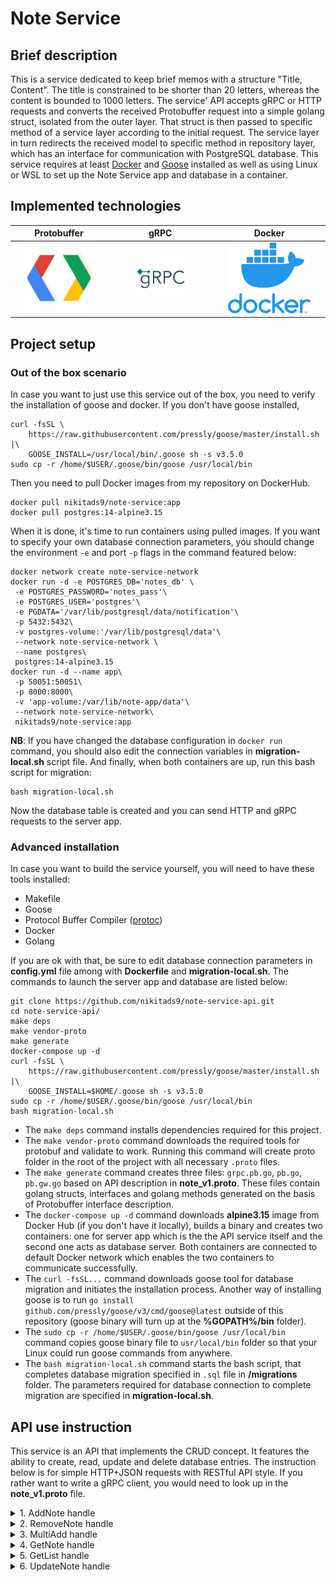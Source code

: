 # Note Service

## Brief description

<p align="justify">
	
This is a service dedicated to keep brief memos with a structure "Title, Content". The title is constrained to be shorter than 20 letters, 
whereas the content is bounded to 1000 letters. The service' API accepts gRPC or HTTP requests and converts the received Protobuffer 
request into a simple golang struct, isolated from the outer layer. That struct is then passed to specific method of a service layer
according to the initial request. The service layer in turn redirects the received model to specific method in repository layer, which has an 
interface for communication with PostgreSQL database. This service requires at least [Docker](https://www.docker.com/) and [Goose](https://github.com/pressly/goose/) installed as well as using Linux or
WSL to set up the Note Service app and database in a container.
</p>

## Implemented technologies


Protobuffer  |  gRPC | Docker
:-------------------------:|:-------------------------:|:-----------------:
   <img  src="./readme_assets/pluginIcon.png" width="80%"> | <img  src="./readme_assets/grpc-icon-color.png" width="50%"> |  <img  src="./readme_assets/vertical-logo-monochromatic.png" width="80%">          


## Project setup

### Out of the box scenario

<p align="justify">
	
In case you want to just use this service out of the box, you need to verify the installation of goose and docker. If you don't have goose installed,
```
curl -fsSL \
    https://raw.githubusercontent.com/pressly/goose/master/install.sh |\
    GOOSE_INSTALL=/usr/local/bin/.goose sh -s v3.5.0
sudo cp -r /home/$USER/.goose/bin/goose /usr/local/bin
```
Then you need to pull Docker images from my repository on DockerHub.
```
docker pull nikitads9/note-service:app
docker pull postgres:14-alpine3.15
```
When it is done, it's time to run containers using pulled images. If you want to specify your own database connection parameters, you should change the environment `-e` and port `-p` flags in the command featured below:
```
docker network create note-service-network
docker run -d -e POSTGRES_DB='notes_db' \
 -e POSTGRES_PASSWORD='notes_pass'\
 -e POSTGRES_USER='postgres'\
 -e PGDATA='/var/lib/postgresql/data/notification'\
 -p 5432:5432\
 -v postgres-volume:'/var/lib/postgresql/data'\
 --network note-service-network \
 --name postgres\
 postgres:14-alpine3.15
docker run -d --name app\
 -p 50051:50051\
 -p 8000:8000\
 -v 'app-volume:/var/lib/note-app/data'\
 --network note-service-network\
 nikitads9/note-service:app
```
**NB**: If you have changed the database configuration in `docker run` command, you should also edit the connection variables in **migration-local.sh** script file. 
And finally, when both containers are up, run this bash script for migration:
```
bash migration-local.sh
```
Now the database table is created and you can send HTTP and gRPC requests to the server app.
</p>

### Advanced installation

<p align="justify">
	
In case you want to build the service yourself, you will need to have these tools installed:
- Makefile
- Goose
- Protocol Buffer Compiler ([protoc](https://github.com/protocolbuffers/protobuf/releases))
- Docker
- Golang
	
If you are ok with that, be sure to edit database connection parameters in **config.yml** file among with **Dockerfile** and **migration-local.sh**. The commands to launch the server app and database are listed below:
```
git clone https://github.com/nikitads9/note-service-api.git
cd note-service-api/
make deps
make vendor-proto
make generate
docker-compose up -d
curl -fsSL \
    https://raw.githubusercontent.com/pressly/goose/master/install.sh |\
    GOOSE_INSTALL=$HOME/.goose sh -s v3.5.0
sudo cp -r /home/$USER/.goose/bin/goose /usr/local/bin
bash migration-local.sh
```
- The `make deps` command installs dependencies required for this project.
- The `make vendor-proto` command downloads the required tools for protobuf and validate to work. Running this command will create proto folder in the root of the project with all necessary `.proto` files.
- The `make generate` command creates three files: `grpc.pb.go`, `pb.go`, `pb.gw.go` based on API description in **note_v1.proto**. These files contain golang structs, interfaces and golang methods generated on the basis of Protobuffer interface description.
- The `docker-compose up -d` command downloads **alpine3.15** image from Docker Hub (if you don't have it locally), builds a binary and creates two containers: one for server app which is the the API service itself and the second one acts as database server. Both containers are connected to default Docker network which enables the two containers to communicate successfully. 
- The `curl -fsSL...` command downloads goose tool for database migration and initiates the installation process. Another way of installing goose is to run ```go install github.com/pressly/goose/v3/cmd/goose@latest``` outside of this repository (goose binary will turn up at the **%GOPATH%/bin** folder).
- The `sudo cp -r /home/$USER/.goose/bin/goose /usr/local/bin` command copies goose binary file to `usr/local/bin` folder so that your Linux could run goose commands from anywhere.
- The `bash migration-local.sh` command starts the bash script, that completes database migration specified in `.sql` file in **/migrations** folder. The parameters required for database connection to complete migration are specified in **migration-local.sh**.

</justify>

## API use instruction

This service is an API that implements the CRUD concept. It features the ability to create, read, update and delete database entries. The instruction below is for simple HTTP+JSON requests with RESTful API style. If you rather want to write a gRPC client, you would need to look up in the **note_v1.proto** file.
<details>
<summary> 
1. AddNote handle 
</summary>
  
**POST** `host:port/note/v1/add` <br />
The JSON object passed to that handle should look like:
```
{
	"note": {
		"title": "Your Title",
		"content": "Your Content"
	}
}
```
The handle returns JSON with nested id of added memo.
```
{
	"id": "1"
}
```
</details>
<details>
<summary> 
2. RemoveNote handle 
</summary>
  
**DELETE** `host:port/note/v1/remove/{id}` <br />
This handle does not need JSON. It requires a note id in the request instead.
It returns JSON with id of memo removed.
```
{
	"removed": "1"
}
```
</details>
<details>
<summary> 
3. MultiAdd handle 
</summary>
  
**POST** `host:port/note/v1/multi-add` <br />
The JSON object passed to that handle should look like:
```
{
	"notes": [
		{ 
			"title": "Your title 1",
			"content": "Your Content 1"
		}, 
		{
			"title": "Your title 2",
			"content": "Your Content 1"
		}
	]
}
```
The handle returns JSON with quantity of memos added.
```
{
	"count": "2"
}
```
</details>
<details>
<summary> 
4. GetNote handle 
</summary>
  
**GET** `host:port/note/v1/get/{id}` <br />
This handle does not need JSON. It requires a note id in the request instead.
The handle responds with requested memo id, title and content the latter two being nested in note struct and all three nested in noteInfo struct.
```
{
	"noteInfo": {
		"id": "1",
		"note": 
			{
				"title": "Your title",
				"content": "Your content"
			}
	}
}
```
</details>
<details>
<summary> 
5. GetList handle 
</summary>
  
**GET** `host:port/note/v1/get-all-notes` <br />
This handle does not require JSON or number. It's goal is to show all entries in a database.
In response the handle provides an array of JSON objects with all info about memos keeped.
```
{
	"noteInfo": [
		{
			"id": "1",
			"note": {
				"title": "Your title 1",
				"content": "Your content 1"
			}
		},
		{
			"id": "2",
			"note": {
				"title": "Your title 2",
				"content": "Your content 2"
			}
		}
	]
}
```
</details>
<details>
<summary> 
6. UpdateNote handle 
</summary>
  
**PUT** `host:port/note/v1/update` <br />
The JSON object passed to that handle should look like the one below, although one may omit updating either Title or Content (or both). Simply said both fields can take null value.
```
{
	"id": 2,
	"title": "Updated title",
	"content": "updated content"
}
```
The handle response should look like an epmty JSON object: {}
</details>
